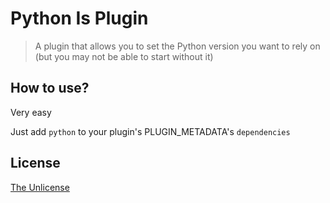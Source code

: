# Python Is Plugin

> A plugin that allows you to set the Python version you want to rely on (but you may not be able to start without it)



## How to use?

Very easy

Just add `python` to your plugin's PLUGIN_METADATA's `dependencies`



## License

[The Unlicense](https://unlicense.org)

